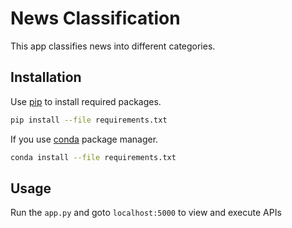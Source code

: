 # News Classification

This app classifies news into different categories.

## Installation

Use [pip](https://pip.pypa.io/en/stable/) to install required packages.

```bash
pip install --file requirements.txt
```
If you use [conda](https://docs.conda.io/en/latest/miniconda.html) package manager.

```bash
conda install --file requirements.txt
```

## Usage
Run the ```app.py``` and goto ```localhost:5000``` to view and execute APIs
